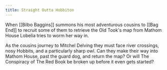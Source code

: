 ```yaml
---
title: Straight Outta Hobbiton
---
```


When [[Bilbo Baggins]] summons his most adventurous cousins to [[Bag End]] to recruit some of them to retrieve the Old Took's map from Mathom House Lobelia tries to worm her way in.

As the cousins journey to Mitchel Delving they must face river crossings, nosy Hobbits, and a particularly sharp owl. Can they make their way into Mathom House, past the guard dog, and return the map? Or will The Conspiracy of The Red Book be broken up before it even gets started?